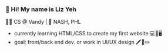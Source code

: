 ### 👋 Hi!  My name is Liz Yeh
 👩‍💻 CS @ Vandy | 📍 NASH, PHL
- currently learning HTML/CSS to create my first website 💻📱🖥️
- goal: front/back end dev. or work in UI/UX design 🖍️🎨✏️
